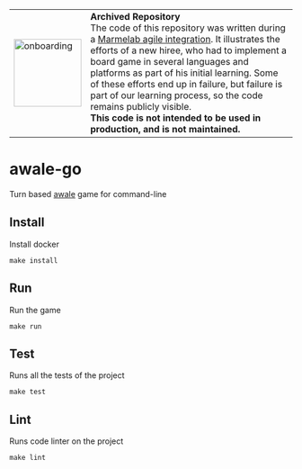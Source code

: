 <table>
        <tr>
            <td><img width="120" src="https://cdnjs.cloudflare.com/ajax/libs/octicons/8.5.0/svg/rocket.svg" alt="onboarding" /></td>
            <td><strong>Archived Repository</strong><br />
            The code of this repository was written during a <a href="https://marmelab.com/blog/2018/09/05/agile-integration.html">Marmelab agile integration</a>. It illustrates the efforts of a new hiree, who had to implement a board game in several languages and platforms as part of his initial learning. Some of these efforts end up in failure, but failure is part of our learning process, so the code remains publicly visible.<br />
        <strong>This code is not intended to be used in production, and is not maintained.</strong>
        </td>
        </tr>
</table>

# awale-go

Turn based [awale](https://fr.wikipedia.org/wiki/Awal%C3%A9) game for command-line

## Install

Install docker

```
make install
```

## Run

Run the game

```
make run
```

## Test

Runs all the tests of the project

```
make test
```

## Lint

Runs code linter on the project

```
make lint
```
